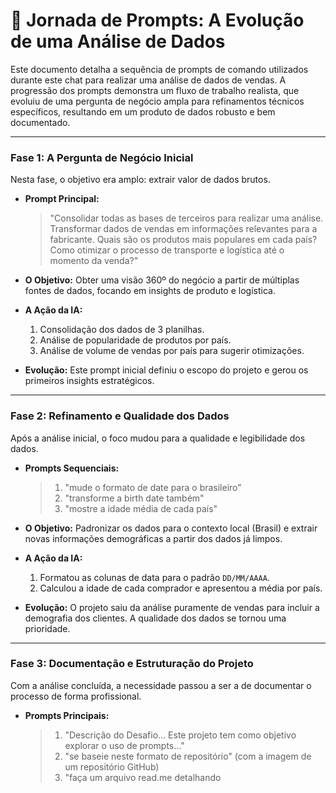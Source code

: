 # 📄 Jornada de Prompts: A Evolução de uma Análise de Dados

Este documento detalha a sequência de prompts de comando utilizados durante este chat para realizar uma análise de dados de vendas. A progressão dos prompts demonstra um fluxo de trabalho realista, que evoluiu de uma pergunta de negócio ampla para refinamentos técnicos específicos, resultando em um produto de dados robusto e bem documentado.

---

### Fase 1: A Pergunta de Negócio Inicial

Nesta fase, o objetivo era amplo: extrair valor de dados brutos.

* **Prompt Principal:**
    > "Consolidar todas as bases de terceiros para realizar uma análise. Transformar dados de vendas em informações relevantes para a fabricante. Quais são os produtos mais populares em cada país? Como otimizar o processo de transporte e logística até o momento da venda?"

* **O Objetivo:** Obter uma visão 360º do negócio a partir de múltiplas fontes de dados, focando em insights de produto e logística.

* **A Ação da IA:**
    1.  Consolidação dos dados de 3 planilhas.
    2.  Análise de popularidade de produtos por país.
    3.  Análise de volume de vendas por país para sugerir otimizações.

* **Evolução:** Este prompt inicial definiu o escopo do projeto e gerou os primeiros insights estratégicos.

---

### Fase 2: Refinamento e Qualidade dos Dados

Após a análise inicial, o foco mudou para a qualidade e legibilidade dos dados.

* **Prompts Sequenciais:**
    > 1. "mude o formato de date para o brasileiro"
    > 2. "transforme a birth date também"
    > 3. "mostre a idade média de cada país"

* **O Objetivo:** Padronizar os dados para o contexto local (Brasil) e extrair novas informações demográficas a partir dos dados já limpos.

* **A Ação da IA:**
    1.  Formatou as colunas de data para o padrão `DD/MM/AAAA`.
    2.  Calculou a idade de cada comprador e apresentou a média por país.

* **Evolução:** O projeto saiu da análise puramente de vendas para incluir a demografia dos clientes. A qualidade dos dados se tornou uma prioridade.

---

### Fase 3: Documentação e Estruturação do Projeto

Com a análise concluída, a necessidade passou a ser a de documentar o processo de forma profissional.

* **Prompts Principais:**
    > 1. "Descrição do Desafio... Este projeto tem como objetivo explorar o uso de prompts..."
    > 2. "se baseie neste formato de repositório" (com a imagem de um repositório GitHub)
    > 3. "faça um arquivo read.me detalhando
